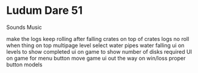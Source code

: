 # Ludum Dare 51

Sounds
Music

make the logs keep rolling after falling
crates on top of crates
logs no roll when thing on top
multipage level select
water pipes water falling
ui on levels to show completed
ui on game to show number of disks required
UI on game for menu button
move game ui out the way on win/loss
proper button models